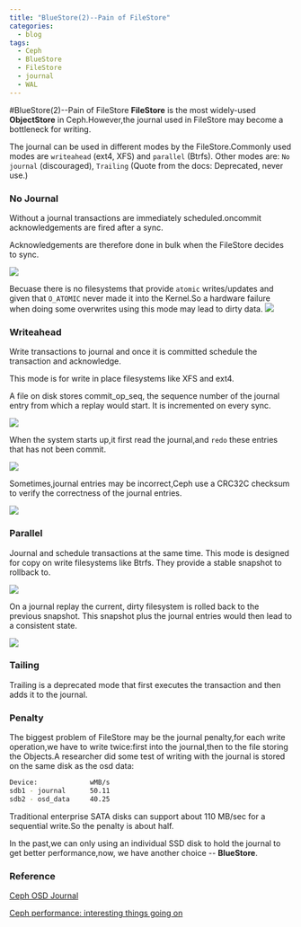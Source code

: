 ```yaml
---
title: "BlueStore(2)--Pain of FileStore"
categories:
  - blog
tags:
  - Ceph
  - BlueStore
  - FileStore
  - journal
  - WAL
---
```


#BlueStore(2)--Pain of FileStore
**FileStore** is the most widely-used **ObjectStore** in Ceph.However,the journal used in FileStore may become a bottleneck for writing.

The journal can be used in different modes by the FileStore.Commonly used modes are `writeahead` (ext4, XFS) and `parallel` (Btrfs).
Other modes are: `No journal` (discouraged), `Trailing` (Quote from the docs: Deprecated, never use.)

### No Journal

Without a journal transactions are immediately scheduled.oncommit acknowledgements are fired after a sync.

Acknowledgements are therefore done in bulk when the FileStore decides to sync.

![](http://irq0.org/articles/ceph/_img/ceph_journal_no.png)

Becuase there is no filesystems that provide `atomic` writes/updates and given that `O_ATOMIC` never made it into the Kernel.So a hardware failure when doing some overwrites using this mode may lead to dirty data.
![](http://cooljiansir.oss-cn-beijing.aliyuncs.com/bwlab/no%20journal.png)

### Writeahead

Write transactions to journal and once it is committed schedule the transaction and acknowledge.

This mode is for write in place filesystems like XFS and ext4.

A file on disk stores commit_op_seq, the sequence number of the journal entry from which a replay would start. It is incremented on every sync.

![](http://cooljiansir.oss-cn-beijing.aliyuncs.com/bwlab/WAL.png)

When the system starts up,it first read the journal,and `redo` these entries that has not been commit.

![](http://cooljiansir.oss-cn-beijing.aliyuncs.com/bwlab/WAL2.png)

Sometimes,journal entries may be incorrect,Ceph use a CRC32C checksum to verify the correctness of the journal entries.


![](http://cooljiansir.oss-cn-beijing.aliyuncs.com/bwlab/WAL4.png)

### Parallel
Journal and schedule transactions at the same time. This mode is designed for copy on write filesystems like Btrfs. They provide a stable snapshot to rollback to.


![](http://cooljiansir.oss-cn-beijing.aliyuncs.com/bwlab/WAL5.png)

On a journal replay the current, dirty filesystem is rolled back to the previous snapshot. This snapshot plus the journal entries would then lead to a consistent state.

![](http://cooljiansir.oss-cn-beijing.aliyuncs.com/bwlab/parallel%20remount.png)

### Tailing

Trailing is a deprecated mode that first executes the transaction and then adds it to the journal.

### Penalty
The biggest problem of FileStore may be the journal penalty,for each write operation,we have to write twice:first into the journal,then to the file storing the Objects.A researcher did some test of writing with the journal is stored on the same disk as the osd data:

```bash
Device:             wMB/s
sdb1 - journal      50.11
sdb2 - osd_data     40.25
```
Traditional enterprise SATA disks can support about 110 MB/sec for a sequential write.So the penalty is about half.

In the past,we can only using an individual SSD disk to hold the journal to get better performance,now, we have another choice -- **BlueStore**.

### Reference

[Ceph OSD Journal](http://irq0.org/articles/ceph/journal)

[Ceph performance: interesting things going on](http://www.sebastien-han.fr/blog/2013/12/02/ceph-performance-interesting-things-going-on/)

